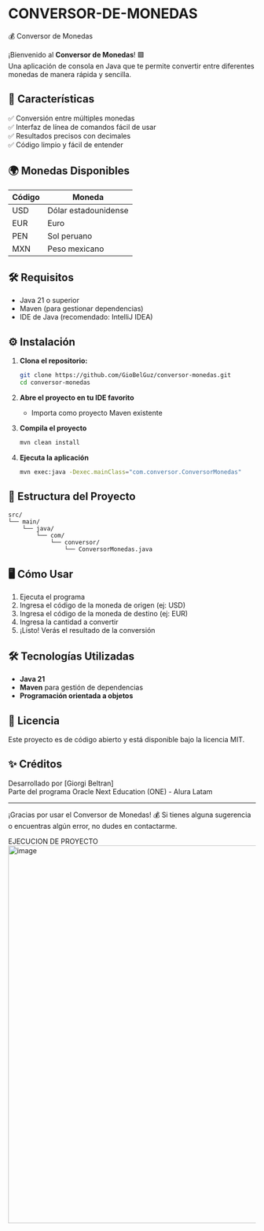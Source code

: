 # CONVERSOR-DE-MONEDAS
💰 Conversor de Monedas

¡Bienvenido al **Conversor de Monedas**! 🟪  
Una aplicación de consola en Java que te permite convertir entre diferentes monedas de manera rápida y sencilla.

## 🚀 Características

✅ Conversión entre múltiples monedas  
✅ Interfaz de línea de comandos fácil de usar  
✅ Resultados precisos con decimales  
✅ Código limpio y fácil de entender

## 🌍 Monedas Disponibles

| Código | Moneda               |
|--------|----------------------|
| USD    | Dólar estadounidense |
| EUR    | Euro                 |
| PEN    | Sol peruano          |
| MXN    | Peso mexicano        |

## 🛠️ Requisitos

- Java 21 o superior
- Maven (para gestionar dependencias)
- IDE de Java (recomendado: IntelliJ IDEA)

## ⚙️ Instalación

1. **Clona el repositorio:**

    ```bash
    git clone https://github.com/GioBelGuz/conversor-monedas.git
    cd conversor-monedas
    ```

2. **Abre el proyecto en tu IDE favorito**
   - Importa como proyecto Maven existente

3. **Compila el proyecto**
   ```bash
   mvn clean install
   ```

4. **Ejecuta la aplicación**
   ```bash
   mvn exec:java -Dexec.mainClass="com.conversor.ConversorMonedas"
   ```

## 📂 Estructura del Proyecto

```
src/
└── main/
    └── java/
        └── com/
            └── conversor/
                └── ConversorMonedas.java
```

## 🖥️ Cómo Usar

1. Ejecuta el programa
2. Ingresa el código de la moneda de origen (ej: USD)
3. Ingresa el código de la moneda de destino (ej: EUR)
4. Ingresa la cantidad a convertir
5. ¡Listo! Verás el resultado de la conversión

## 🛠️ Tecnologías Utilizadas

- **Java 21**
- **Maven** para gestión de dependencias
- **Programación orientada a objetos**

## 📄 Licencia

Este proyecto es de código abierto y está disponible bajo la licencia MIT.

## ✨ Créditos

Desarrollado por [Giorgi Beltran]  
Parte del programa Oracle Next Education (ONE) - Alura Latam

---

¡Gracias por usar el Conversor de Monedas! 💰 Si tienes alguna sugerencia o encuentras algún error, no dudes en contactarme.

EJECUCION DE PROYECTO 
<img width="1366" height="768" alt="image" src="https://github.com/user-attachments/assets/ad0559a8-e1e1-4910-83a0-3a83856ead44" />

